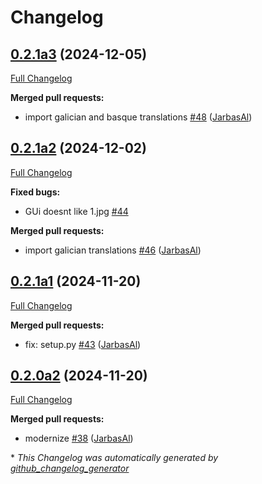 # Changelog

## [0.2.1a3](https://github.com/OpenVoiceOS/ovos-skill-laugh/tree/0.2.1a3) (2024-12-05)

[Full Changelog](https://github.com/OpenVoiceOS/ovos-skill-laugh/compare/0.2.1a2...0.2.1a3)

**Merged pull requests:**

- import galician and basque translations [\#48](https://github.com/OpenVoiceOS/ovos-skill-laugh/pull/48) ([JarbasAl](https://github.com/JarbasAl))

## [0.2.1a2](https://github.com/OpenVoiceOS/ovos-skill-laugh/tree/0.2.1a2) (2024-12-02)

[Full Changelog](https://github.com/OpenVoiceOS/ovos-skill-laugh/compare/0.2.1a1...0.2.1a2)

**Fixed bugs:**

- GUi doesnt like 1.jpg [\#44](https://github.com/OpenVoiceOS/ovos-skill-laugh/issues/44)

**Merged pull requests:**

- import galician translations [\#46](https://github.com/OpenVoiceOS/ovos-skill-laugh/pull/46) ([JarbasAl](https://github.com/JarbasAl))

## [0.2.1a1](https://github.com/OpenVoiceOS/ovos-skill-laugh/tree/0.2.1a1) (2024-11-20)

[Full Changelog](https://github.com/OpenVoiceOS/ovos-skill-laugh/compare/0.2.0a2...0.2.1a1)

**Merged pull requests:**

- fix: setup.py [\#43](https://github.com/OpenVoiceOS/ovos-skill-laugh/pull/43) ([JarbasAl](https://github.com/JarbasAl))

## [0.2.0a2](https://github.com/OpenVoiceOS/ovos-skill-laugh/tree/0.2.0a2) (2024-11-20)

[Full Changelog](https://github.com/OpenVoiceOS/ovos-skill-laugh/compare/0.2.0...0.2.0a2)

**Merged pull requests:**

- modernize [\#38](https://github.com/OpenVoiceOS/ovos-skill-laugh/pull/38) ([JarbasAl](https://github.com/JarbasAl))



\* *This Changelog was automatically generated by [github_changelog_generator](https://github.com/github-changelog-generator/github-changelog-generator)*
